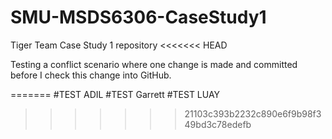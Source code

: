 # SMU-MSDS6306-CaseStudy1
Tiger Team Case Study 1 repository
<<<<<<< HEAD

Testing a conflict scenario where one change is made and committed before
 I check this change into GitHub.

=======
#TEST ADIL
#TEST Garrett
#TEST LUAY
>>>>>>> 21103c393b2232c890e6f9b98f349bd3c78edefb
